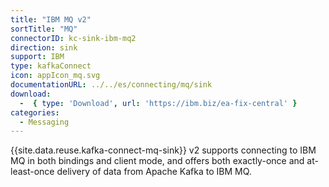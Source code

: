 ```yaml
---
title: "IBM MQ v2"
sortTitle: "MQ"
connectorID: kc-sink-ibm-mq2
direction: sink
support: IBM
type: kafkaConnect
icon: appIcon_mq.svg
documentationURL: ../../es/connecting/mq/sink
download:
  -  { type: 'Download', url: 'https://ibm.biz/ea-fix-central' }
categories:
  - Messaging
---
```


{{site.data.reuse.kafka-connect-mq-sink}} v2 supports connecting to IBM MQ in both bindings and client mode, and offers both exactly-once and at-least-once delivery of data from Apache Kafka to IBM MQ.
